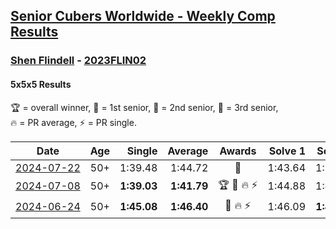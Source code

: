 <style>table {white-space: nowrap;}</style>
<link rel="stylesheet" type="text/css" href="/scw-comp/css/flags.css" />

## [Senior Cubers Worldwide - Weekly Comp Results](/scw-comp/results/)
### [Shen Flindell](README.md) - [2023FLIN02](https://www.worldcubeassociation.org/persons/2023FLIN02?event=555)

#### 5x5x5 Results

<span style="white-space: nowrap;">🏆 = overall winner</span>, <span style="white-space: nowrap;">🥇 = 1st senior</span>, <span style="white-space: nowrap;">🥈 = 2nd senior</span>, <span style="white-space: nowrap;">🥉 = 3rd senior</span>, <span style="white-space: nowrap;">🔥 = PR average</span>, <span style="white-space: nowrap;">⚡ = PR single</span>.

| Date | Age | Single | Average | Awards | Solve 1 | Solve 2 | Solve 3 | Solve 4 | Solve 5 | Video |
| :--: | :--: | --: | --: | :--: | --: | --: | --: | --: | --: | :-- |
| [2024-07-22](../../results/2024-07-22/555.md) | 50+ | 1:39.48 | 1:44.72 | 🥈 | 1:43.64 | 1:39.48 | 2:07.33 | 1:49.26 | 1:41.25 | [Desktop](https://www.facebook.com/events/785148847162745/permalink/790755406602089) / [Mobile](https://m.facebook.com/events/785148847162745?view=permalink&id=790755406602089) |
| [2024-07-08](../../results/2024-07-08/555.md) | 50+ | **1:39.03** | **1:41.79** | 🏆 🥇 🔥 ⚡ | 1:44.88 | 1:41.32 | 1:39.17 | **1:39.03** | 1:49.06 | [Desktop](https://www.facebook.com/745394767/videos/3684694011806728) / [Mobile](https://m.facebook.com/745394767/videos/3684694011806728) |
| [2024-06-24](../../results/2024-06-24/555.md) | 50+ | **1:45.08** | **1:46.40** | 🥈 🔥 ⚡ | 1:46.09 | **1:45.08** | 1:47.20 | 2:01.08 | 1:45.92 | [Desktop](https://www.facebook.com/745394767/videos/998963765234428) / [Mobile](https://m.facebook.com/745394767/videos/998963765234428) |


<!-- Global site tag (gtag.js) - Google Analytics -->
<script async src="https://www.googletagmanager.com/gtag/js?id=UA-86348435-3"></script>
<script>window.dataLayer = window.dataLayer || []; function gtag() {dataLayer.push(arguments);} gtag('js', new Date()); gtag('config', 'UA-86348435-3');</script>

